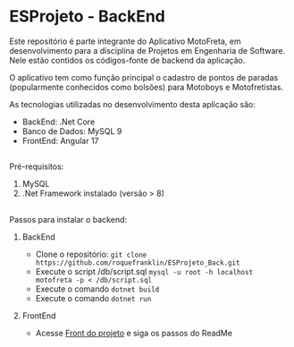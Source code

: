 # ESProjeto - BackEnd

Este repositório é parte integrante do Aplicativo MotoFreta, em desenvolvimento para a disciplina de Projetos em Engenharia de Software. Nele estão contidos os códigos-fonte de backend da aplicação. 

O aplicativo tem como função principal o cadastro de pontos de paradas (popularmente conhecidos como bolsões) para Motoboys e Motofretistas.

As tecnologias utilizadas no desenvolvimento desta aplicação são:

- BackEnd: .Net Core 
- Banco de Dados: MySQL 9
- FrontEnd: Angular 17
##
Pré-requisitos:

1. MySQL 
2. .Net Framework instalado (versão > 8)


##
Passos para instalar o backend:

1. BackEnd
    - Clone o repositório: `git clone https://github.com/roquefranklin/ESProjeto_Back.git`
    - Execute o script /db/script.sql `mysql -u root -h localhost motofreta -p < /db/script.sql`
    - Execute o comando `dotnet build`
    - Execute o comando `dotnet run`

2. FrontEnd
    - Acesse [Front do projeto](https://github.com/roquefranklin/ESProjeto_Front "Front do projeto") e siga os passos do ReadMe